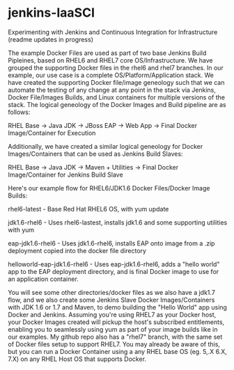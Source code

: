 # jenkins-IaaSCI
Experimenting with Jenkins and Continuous Integration for Infrastructure (readme updates in progress)

The example Docker Files are used as part of two base Jenkins Build Pipleines, based on RHEL6 and RHEL7 core OS/Infrastructure.  We have grouped the supporting Docker files in the rhel6 and rhel7 branches.  In our example, our use case is a complete OS/Platform/Application stack.  We have created the supporting Docker file/image geneology such that we can automate the testing of any change at any point in the stack via Jenkins, Docker File/Images Builds, and Linux containers for multiple versions of the stack.  The logical geneology of the Docker Images and Build pipeline are as follows:

RHEL Base -\> Java JDK -\> JBoss EAP -\> Web App -\> Final Docker Image/Container for Execution

Additionally, we have created a similar logical geneology for Docker Images/Containers that can be used as Jenkins Build Slaves:

RHEL Base -\> Java JDK -\> Maven + Utilities -\> Final Docker Image/Container for Jenkins Build Slave

Here's our example flow for RHEL6/JDK1.6 Docker Files/Docker Image Builds:

rhel6-latest - Base Red Hat RHEL6 OS, with yum update

jdk1.6-rhel6 - Uses rhel6-lastest, installs jdk1.6 and some supporting utilities with yum

eap-jdk1.6-rhel6 - Uses jdk1.6-rhel6, installs EAP onto image from a .zip deployment copied into the docker file directory

helloworld-eap-jdk1.6-rhel6 - Uses eap-jdk1.6-rhel6, adds a "hello world" app to the EAP deployment directory, and is final Docker image to use for an application container.

 

You will see some other directories/docker files as we also have a jdk1.7 flow, and we also create some Jenkins Slave Docker Images/Containers with JDK 1.6 or 1.7 and Maven, to demo building the "Hello World" app using Docker and Jenkins.   Assuming you're using RHEL7 as your Docker host, your Docker Images created will pickup the host's subscribed entitlements, enabling you to seamlessly using yum as part of your image builds like in our examples.   My github repo also has a "rhel7" branch, with the same set of Docker files setup to support RHEL7.   You may already be aware of this, but you can run a Docker Container using a any RHEL base OS (eg. 5,.X 6.X, 7.X) on any RHEL Host OS that supports Docker.

